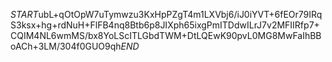 $START$ubL+qOtOpW7uTymwzu3KxHpPZgT4m1LXVbj6/iJ0iYVT+6fEOr79IRqS3ksx+hg+rdNuH+FlFB4nq8Btb6p8JIXph65ixgPmITDdwILrJ7v2MFIIRfp7+CQIM4NL6wmMS/bx8YoLScITLGbdTWM+DtLQEwK90pvL0MG8MwFaIhBBoACh+3LM/304f0GUO9qh$END$